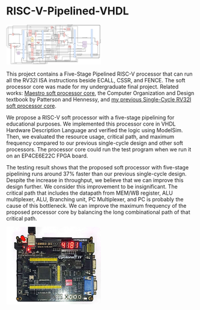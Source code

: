 # RISC-V-Pipelined-VHDL

<img src="diagram.png" width=50% height=50%>

This project contains a Five-Stage Pipelined RISC-V processor that can run all the RV32I ISA instructions beside ECALL, CSSR, and FENCE. The soft processor core was made for my undergraduate final project. Related works: [Maestro soft processor core](https://github.com/Artoriuz/maestro), the Computer Organization and Design textbook by Patterson and Hennessy, and [my previous Single-Cycle RV32I soft processor core](https://github.com/aaronelsonp/Risc-V-Single-Cycle-VHDL).

We propose a RISC-V soft processor with a five-stage pipelining for educational purposes. We implemented this processor core in VHDL Hardware Description Language and verified the logic using ModelSim. Then, we evaluated the resource usage, critical path, and maximum frequency compared to our previous single-cycle design and other soft processors. The processor core could run the test program when we run it on an EP4CE6E22C FPGA board.

The testing result shows that the proposed soft processor with five-stage pipelining runs around 37% faster than our previous single-cycle design. Despite the increase in throughput, we believe that we can improve this design further. We consider this improvement to be insignificant. The critical path that includes the datapath from MEM/WB register, ALU multiplexer, ALU, Branching unit, PC Multiplexer, and PC is probably the cause of this bottleneck. We can improve the maximum frequency of the proposed processor core by balancing the long combinational path of that critical path.

<img src="fpga.jpg" width=50% height=50%>
